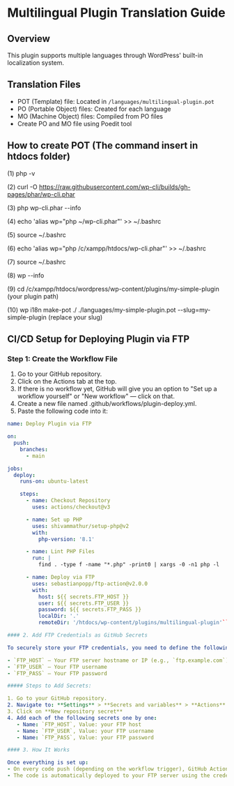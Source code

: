 # Multilingual Plugin Translation Guide

## Overview
This plugin supports multiple languages through WordPress' built-in localization system.

## Translation Files
- POT (Template) file: Located in `/languages/multilingual-plugin.pot`
- PO (Portable Object) files: Created for each language
- MO (Machine Object) files: Compiled from PO files
- Create PO and MO file using Poedit tool

## How to create POT (The command insert in htdocs folder)

(1) php -v

(2) curl -O https://raw.githubusercontent.com/wp-cli/builds/gh-pages/phar/wp-cli.phar

(3) php wp-cli.phar --info

(4) echo 'alias wp="php ~/wp-cli.phar"' >> ~/.bashrc

(5) source ~/.bashrc

(6) echo 'alias wp="php /c/xampp/htdocs/wp-cli.phar"' >> ~/.bashrc

(7) source ~/.bashrc

(8) wp --info

(9) cd /c/xampp/htdocs/wordpress/wp-content/plugins/my-simple-plugin (your plugin path)

(10) wp i18n make-pot ./ ./languages/my-simple-plugin.pot --slug=my-simple-plugin (replace your slug)

## CI/CD Setup for Deploying Plugin via FTP

### Step 1: Create the Workflow File

1. Go to your GitHub repository.
2. Click on the Actions tab at the top.
3. If there is no workflow yet, GitHub will give you an option to "Set up a workflow yourself" or "New workflow" — click on that.
4. Create a new file named .github/workflows/plugin-deploy.yml.
5. Paste the following code into it:

```yaml
name: Deploy Plugin via FTP

on:
  push:
    branches:
      - main

jobs:
  deploy:
    runs-on: ubuntu-latest

    steps:
      - name: Checkout Repository
        uses: actions/checkout@v3

      - name: Set up PHP
        uses: shivammathur/setup-php@v2
        with:
          php-version: '8.1'

      - name: Lint PHP Files
        run: |
          find . -type f -name "*.php" -print0 | xargs -0 -n1 php -l

      - name: Deploy via FTP
        uses: sebastianpopp/ftp-action@v2.0.0
        with:
          host: ${{ secrets.FTP_HOST }}
          user: ${{ secrets.FTP_USER }}
          password: ${{ secrets.FTP_PASS }}
          localDir: '.'
          remoteDir: '/htdocs/wp-content/plugins/multilingual-plugin'```

#### 2. Add FTP Credentials as GitHub Secrets

To securely store your FTP credentials, you need to define the following secrets in your GitHub repository:

- `FTP_HOST` – Your FTP server hostname or IP (e.g., `ftp.example.com`)
- `FTP_USER` – Your FTP username
- `FTP_PASS` – Your FTP password

##### Steps to Add Secrets:

1. Go to your GitHub repository.
2. Navigate to: **Settings** > **Secrets and variables** > **Actions**
3. Click on **New repository secret**
4. Add each of the following secrets one by one:
   - Name: `FTP_HOST`, Value: your FTP host
   - Name: `FTP_USER`, Value: your FTP username
   - Name: `FTP_PASS`, Value: your FTP password

#### 3. How It Works

Once everything is set up:
- On every code push (depending on the workflow trigger), GitHub Actions will run the CI/CD pipeline.
- The code is automatically deployed to your FTP server using the credentials defined in the repository secrets.

